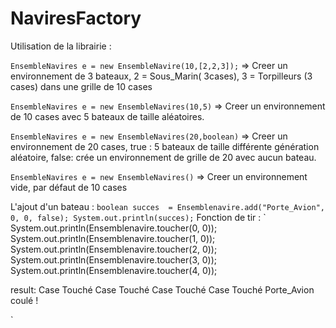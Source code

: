 # NaviresFactory


Utilisation de la librairie :


`EnsembleNavires e = new EnsembleNavire(10,[2,2,3]);` => Creer un environnement de 3 bateaux, 2 = Sous_Marin( 3cases), 3 = Torpilleurs (3 cases) dans une grille de 10 cases

`EnsembleNavires e = new EnsembleNavires(10,5)` => Creer un environnement  de 10 cases avec 5 bateaux de taille aléatoires.

`EnsembleNavires e = new EnsembleNavires(20,boolean)` => Creer un environnement de 20 cases,
true : 5 bateaux de taille différente génération aléatoire, 
false: crée un environnement de grille de 20 avec aucun bateau.

`EnsembleNavires e = new EnsembleNavires()` => Creer un environnement vide, par défaut de 10 cases

L'ajout d'un bateau :
`
boolean succes  = Ensemblenavire.add("Porte_Avion", 0, 0, false);
		System.out.println(succes);
 `
Fonction de tir : 
`
    System.out.println(Ensemblenavire.toucher(0, 0));
		System.out.println(Ensemblenavire.toucher(1, 0));
		System.out.println(Ensemblenavire.toucher(2, 0));
		System.out.println(Ensemblenavire.toucher(3, 0));
		System.out.println(Ensemblenavire.toucher(4, 0));
    
result: 
Case Touché
Case Touché
Case Touché
Case Touché
Porte_Avion coulé !

`
    
